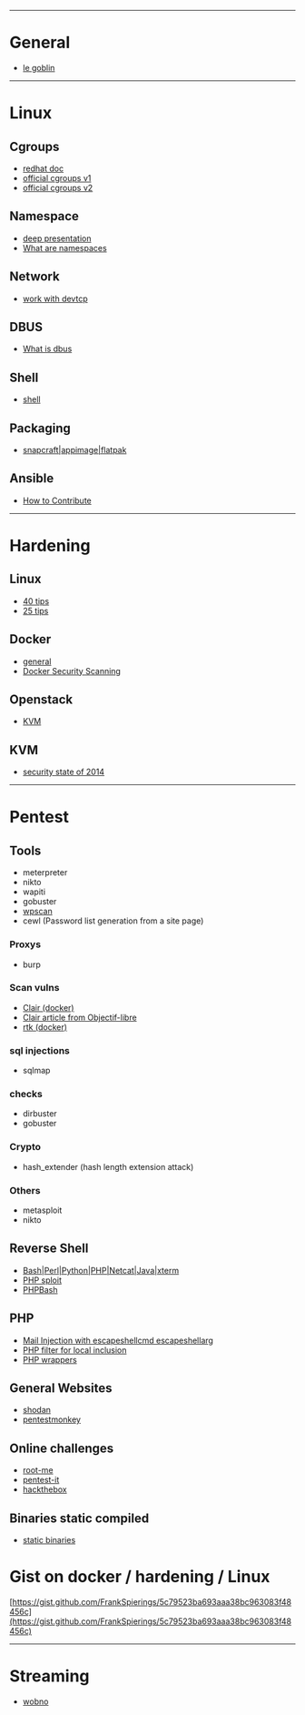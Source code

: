 --------------------------------
# General
  * [le goblin](https://khaganat.net/forum/index.php/topic,554.0.html)



--------------------------------
# Linux

## Cgroups
  * [redhat doc](https://access.redhat.com/documentation/en-us/red_hat_enterprise_linux/6/html/resource_management_guide/ch01)
  * [official cgroups v1](https://www.kernel.org/doc/Documentation/cgroup-v1/)
  * [official cgroups v2](https://www.kernel.org/doc/Documentation/cgroup-v2.txt)

## Namespace
  * [deep presentation](https://lwn.net/Articles/527342/)
  * [What are namespaces](https://www.toptal.com/linux/separation-anxiety-isolating-your-system-with-linux-namespaces)

## Network
  * [work with devtcp](https://www.linuxjournal.com/content/more-using-bashs-built-devtcp-file-tcpip)

## DBUS
  * [What is dbus](//yoannsculo.developpez.com/tutoriels/linux/introduction-dbus/)

## Shell
  * [shell](https://www.shellscript.sh/)
## Packaging
  * [snapcraft|appimage|flatpak](https://www.devpy.me/snapcraft-appimage-flatpak/)

## Ansible
  * [How to Contribute](https://blog.squad.fr/virtual-infrastructure/ansible-project-how-to-contribute.html)


--------------------------------
# Hardening

## Linux
  * [40 tips](https://www.cyberciti.biz/tips/linux-security.html)
  * [25 tips](https://www.tecmint.com/linux-server-hardening-security-tips/)
## Docker
  * [general](https://docs.docker.com/engine/security/security)
  * [Docker Security Scanning](https://docs.docker.com/v17.12/docker-cloud/builds/image-scan/)

## Openstack
  * [KVM](https://docs.openstack.org/security-guide/compute/hardening-the-virtualization-layers.html)

## KVM
  * [security state of 2014](https://lwn.net/Articles/619332/) 



--------------------------------
# Pentest

## Tools
  * meterpreter
  * nikto
  * wapiti
  * gobuster
  * [wpscan](https://github.com/wpscanteam/wpscan.git)
  * cewl (Password list generation from a site page)

### Proxys
  * burp

### Scan vulns
  * [Clair (docker)](https://coreos.com/clair/docs/latest)
  * [Clair article from Objectif-libre](https://www.objectif-libre.com/fr/blog/2018/07/26/scanning-docker-images-with-clair-and-gitlab/)
  * [rtk (docker)](https://coreos.com/rkt/)

### sql injections
  * sqlmap
### checks
  * dirbuster
  * gobuster
### Crypto
  * hash_extender (hash length extension attack)
### Others
  * metasploit
  * nikto

## Reverse Shell
  * [Bash|Perl|Python|PHP|Netcat|Java|xterm](http:||pentestmonkey.net|cheat-sheet|shells|reverse-shell-cheat-sheet)
  * [PHP sploit](https://github.com/nil0x42/phpsploit)
  * [PHPBash](https://github.com/Arrexel/phpbash)

## PHP
  * [Mail Injection with escapeshellcmd escapeshellarg](https://blog.ripstech.com/2017/why-mail-is-dangerous-in-php/)
  * [PHP filter for local inclusion](https://www.idontplaydarts.com/2011/02/using-php-filter-for-local-file-inclusion/)
  * [PHP wrappers](http://php.net/manual/fr/wrappers.php)

## General Websites
  * [shodan](https://2000.shodan.io)
  * [pentestmonkey](http://pentestmonkey.net)

## Online challenges
  * [root-me](https://www.root-me.org/)
  * [pentest-it](https://lab.pentestit.ru/)
  * [hackthebox](https://www.hackthebox.eu/)

## Binaries static compiled
  * [static binaries](https://github.com/andrew-d/static-binaries/)

# Gist on docker / hardening / Linux
[https://gist.github.com/FrankSpierings/5c79523ba693aaa38bc963083f48456c](https://gist.github.com/FrankSpierings/5c79523ba693aaa38bc963083f48456c)

--------------------------------
# Streaming 
  * [wobno](http://wobno.com/)

